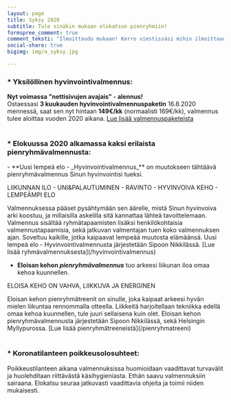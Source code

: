 ```yaml
---
layout: page
title: Syksy 2020
subtitle: Tule sinäkin mukaan elokatsun pienryhmiin!
formspree_comment: true
comment_teksti: "Ilmoittaudu mukaan! Kerro viestissäsi mihin ilmoittaudut:"
social-share: true
bigimg: img/a_syksy.jpg

---
```

### * Yksilöllinen hyvinvointivalmennus:

**Nyt voimassa "nettisivujen avajais" - alennus!**  
Ostaessasi **3 kuukauden hyvinvointivalmennuspaketin** 16.8.2020 mennessä, saat sen nyt hintaan **149€/kk** (normaalisti 169€/kk), valmennus tulee aloittaa vuoden 2020 aikana. 
[Lue lisää valmennuspaketeista](/yksilovalmennus)  
<br/>

### * Elokuussa 2020 alkamassa kaksi erilaista pienryhmävalmennusta:
<p></p>  
- **Uusi lempeä elo - _Hyvinvointi&shy;valmennus_** on muutokseen tähtäävä pienryhmävalmennus Sinun hyvinvointisi tueksi.
<p class="otsikkolistapalkki">
LIIKUNNAN ILO - UNI&PALAUTUMINEN - RAVINTO -   
HYVINVOIVA KEHO - LEMPEÄMPI ELO
</p>
Valmennuksessa pääset pysähtymään sen äärelle, mistä Sinun hyvinvoiva arki koostuu, ja millaisilla askelilla sitä kannattaa lähteä tavoittelemaan. Valmennus sisältää ryhmätapaamisten lisäksi henkilökohtaisia valmennustapaamisia, sekä jatkuvan valmentajan tuen koko valmennuksen ajan. Soveltuu kaikille, jotka kaipaavat lempeää muutosta elämäänsä.   
Uusi lempeä elo - Hyvinvointivalmennusta järjestetään Sipoon Nikkilässä. [Lue lisää ryhmävalmennuksesta](/hyvinvointivalmennus)
<br>

- **Eloisan kehon _pienryhmä&shy;valmennus_** tuo arkeesi liikunan iloa omaa kehoa kuunnellen.

<p class="otsikkolistapalkki">
ELOISA KEHO ON VAHVA, LIIKKUVA JA ENERGINEN
</p>
Eloisan kehon pienryhmätreenit on sinulle, joka kaipaat arkeesi hyvän mielen liikuntaa rennommalla otteella. Liikkeitä harjoitellaan tekniikka edellä omaa kehoa kuunnellen, tule juuri sellaisena kuin olet.  
Eloisan kehon pienryhmävalmennusta järjestetään Sipoon Nikkilässä, sekä Helsingin Myllypurossa.
[Lue lisää pienryhmätreeneistä](/pienryhmatreeni)
<br/><br/>


### * Koronatilanteen poikkeusolosuhteet:

Poikkeustilanteen aikana valmennuksissa huomioidaan vaadittavat turvavälit ja huolehditaan riittävästä käsihygieniasta. Ethän saavu valmennuksiin sairaana. Elokatsu seuraa jatkuvasti vaadittavia ohjeita ja toimii niiden mukaisesti.

